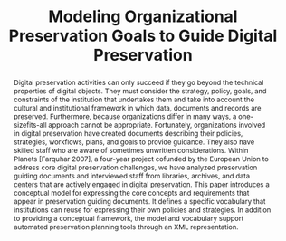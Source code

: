 ---
abstract: Digital preservation activities can only succeed if they go beyond the technical
  properties of digital objects. They must consider the strategy, policy, goals, and
  constraints of the institution that undertakes them and take into account the cultural
  and institutional framework in which data, documents and records are preserved.
  Furthermore, because organizations differ in many ways, a one-sizefits-all approach
  cannot be appropriate. Fortunately, organizations involved in digital preservation
  have created documents describing their policies, strategies, workflows, plans,
  and goals to provide guidance. They also have skilled staff who are aware of sometimes
  unwritten considerations. Within Planets [Farquhar 2007], a four-year project cofunded
  by the European Union to address core digital preservation challenges, we have analyzed
  preservation guiding documents and interviewed staff from libraries, archives, and
  data centers that are actively engaged in digital preservation. This paper introduces
  a conceptual model for expressing the core concepts and requirements that appear
  in preservation guiding documents. It defines a specific vocabulary that institutions
  can reuse for expressing their own policies and strategies. In addition to providing
  a conceptual framework, the model and vocabulary support automated preservation
  planning tools through an XML representation.
creators:
- Dappert, Angela
- Farquhar, Adam
date: null
document_url: https://services.phaidra.univie.ac.at/api/object/o:294097/download
grand_parent: iPRES
institutions: []
keywords:
- london
landing_page_url: https://phaidra.univie.ac.at/o:294097
language: eng
layout: publication
license: CC BY-SA 3.0 AT
notes_url: null
parent: iPRES 2008
publication_type: paper
size: 90714
slides_url: null
source_name: iPRES
stream_url: null
title: Modeling Organizational Preservation Goals to Guide Digital Preservation
year: 2008
---